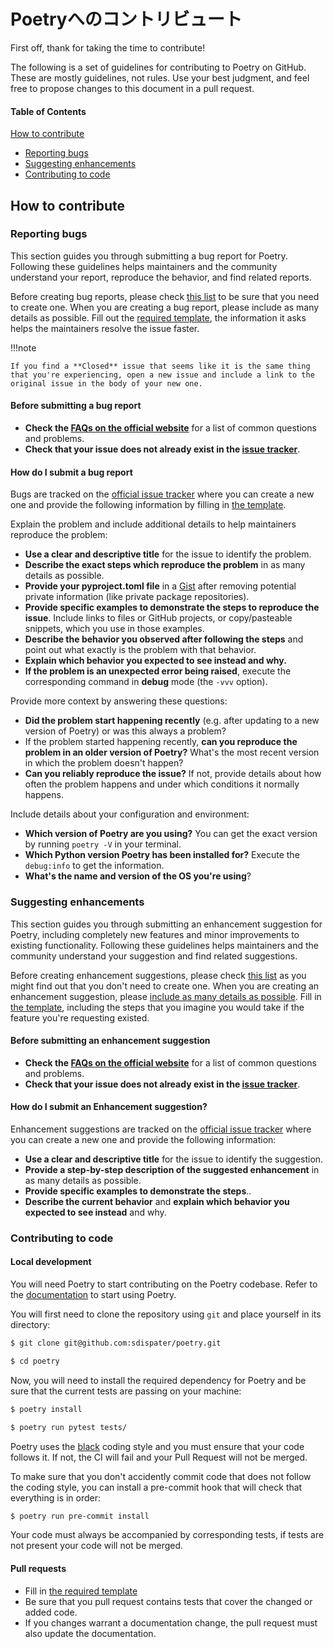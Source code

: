 # Poetryへのコントリビュート

First off, thank for taking the time to contribute!

The following is a set of guidelines for contributing to Poetry on
GitHub. These are mostly guidelines, not rules. Use your best judgment, and
feel free to propose changes to this document in a pull request.

#### Table of Contents

[How to contribute](#how-to-contribute)

  * [Reporting bugs](#reporting-bugs)
  * [Suggesting enhancements](#suggesting-enhancements)
  * [Contributing to code](#contributing-to-code)


## How to contribute

### Reporting bugs

This section guides you through submitting a bug report for Poetry.
Following these guidelines helps maintainers and the community understand
your report, reproduce the behavior, and find related reports.

Before creating bug reports, please check [this
list](#before-submitting-a-bug-report) to be sure that you need to create
one. When you are creating a bug report, please include as many details as
possible. Fill out the [required
template](https://github.com/sdispater/poetry/blob/master/.github/ISSUE_TEMPLATE/1_Bug_report.md),
the information it asks helps the maintainers resolve the issue faster.

!!!note

    If you find a **Closed** issue that seems like it is the same thing that you're experiencing, open a new issue and include a link to the original issue in the body of your new one.

#### Before submitting a bug report

* **Check the [FAQs on the official website](https://poetry.eustace.io)**
  for a list of common questions and problems.
* **Check that your issue does not already exist in the [issue
  tracker](https://github.com/sdispater/poetry/issues)**.

#### How do I submit a bug report

Bugs are tracked on the [official issue
tracker](https://github.com/sdispater/poetry/issues) where you can create a
new one and provide the following information by filling in [the
template](https://github.com/sdispater/poetry/blob/master/.github/ISSUE_TEMPLATE/1_Bug_report.md).

Explain the problem and include additional details to help maintainers
reproduce the problem:

* **Use a clear and descriptive title** for the issue to identify the
  problem.
* **Describe the exact steps which reproduce the problem** in as many
  details as possible.
* **Provide your pyproject.toml file** in a [Gist](https://gist.github.com)
  after removing potential private information (like private package
  repositories).
* **Provide specific examples to demonstrate the steps to reproduce the
  issue**. Include links to files or GitHub projects, or copy/pasteable
  snippets, which you use in those examples.
* **Describe the behavior you observed after following the steps** and point
  out what exactly is the problem with that behavior.
* **Explain which behavior you expected to see instead and why.**
* **If the problem is an unexpected error being raised**, execute the
  corresponding command in **debug** mode (the `-vvv` option).

Provide more context by answering these questions:

* **Did the problem start happening recently** (e.g. after updating to a new
  version of Poetry) or was this always a problem?
* If the problem started happening recently, **can you reproduce the problem
  in an older version of Poetry?** What's the most recent version in which
  the problem doesn't happen?
* **Can you reliably reproduce the issue?** If not, provide details about
  how often the problem happens and under which conditions it normally
  happens.

Include details about your configuration and environment:

* **Which version of Poetry are you using?** You can get the exact version
  by running `poetry -V` in your terminal.
* **Which Python version Poetry has been installed for?** Execute the
  `debug:info` to get the information.
* **What's the name and version of the OS you're using**?


### Suggesting enhancements

This section guides you through submitting an enhancement suggestion for
Poetry, including completely new features and minor improvements to existing
functionality. Following these guidelines helps maintainers and the
community understand your suggestion and find related suggestions.

Before creating enhancement suggestions, please check [this
list](#before-submitting-an-enhancement-suggestion) as you might find out
that you don't need to create one. When you are creating an enhancement
suggestion, please [include as many details as
possible](#how-do-i-submit-an-enhancement-suggestion). Fill in [the
template](https://github.com/sdispater/poetry/blob/master/.github/ISSUE_TEMPLATE/2_Feature_request.md),
including the steps that you imagine you would take if the feature you're
requesting existed.

#### Before submitting an enhancement suggestion

* **Check the [FAQs on the official website](https://poetry.eustace.io)**
  for a list of common questions and problems.
* **Check that your issue does not already exist in the [issue
  tracker](https://github.com/sdispater/poetry/issues)**.


#### How do I submit an Enhancement suggestion?

Enhancement suggestions are tracked on the [official issue
tracker](https://github.com/sdispater/poetry/issues) where you can create a
new one and provide the following information:

* **Use a clear and descriptive title** for the issue to identify the
  suggestion.
* **Provide a step-by-step description of the suggested enhancement** in as
  many details as possible.
* **Provide specific examples to demonstrate the steps**..
* **Describe the current behavior** and **explain which behavior you
  expected to see instead** and why.


### Contributing to code

#### Local development

You will need Poetry to start contributing on the Poetry codebase. Refer to
the [documentation](https://poetry.eustace.io/docs/#introduction) to start
using Poetry.

You will first need to clone the repository using `git` and place yourself
in its directory:

```bash
$ git clone git@github.com:sdispater/poetry.git

$ cd poetry

```


Now, you will need to install the required dependency for Poetry and be sure
that the current tests are passing on your machine:

```bash
$ poetry install

$ poetry run pytest tests/

```


Poetry uses the [black](https://github.com/ambv/black) coding style and you
must ensure that your code follows it. If not, the CI will fail and your
Pull Request will not be merged.

To make sure that you don't accidently commit code that does not follow the
coding style, you can install a pre-commit hook that will check that
everything is in order:

```bash
$ poetry run pre-commit install

```


Your code must always be accompanied by corresponding tests, if tests are
not present your code will not be merged.

#### Pull requests

* Fill in [the required
  template](https://github.com/sdispater/poetry/blob/master/.github/PULL_REQUEST_TEMPLATE.md)
* Be sure that you pull request contains tests that cover the changed or
  added code.
* If you changes warrant a documentation change, the pull request must also
  update the documentation.
